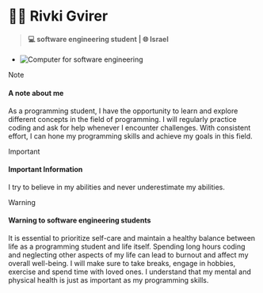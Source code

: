# 🙇‍♀️ Rivki Gvirer
 > #### 💻 **software engineering student  |  🌐 Israel**
- ![Computer for software engineering](https://images.unsplash.com/photo-1618335829737-2228915674e0?w=500&auto=format&fit=crop&q=60&ixlib=rb-4.0.3&ixid=M3wxMjA3fDB8MHxzZWFyY2h8NHx8c29mdHdhcmUlMjBlbmdpbmVlcmluZ3xlbnwwfHwwfHx8MA%3D%3D)
  
> [!NOTE]
>#### A note about me
> As a programming student, I have the opportunity to learn and explore different concepts in the field of programming. I will regularly practice coding and ask for help whenever I encounter challenges. With consistent effort, I can hone my programming skills and achieve my goals in this field.

> [!IMPORTANT]
>#### Important Information
> I try to believe in my abilities and never underestimate my abilities.

> [!WARNING]
>#### Warning to software engineering students
> It is essential to prioritize self-care and maintain a healthy balance between life as a programming student and life itself. Spending long hours coding and neglecting other aspects of my life can lead to burnout and affect my overall well-being. I will make sure to take breaks, engage in hobbies, exercise and spend time with loved ones. I understand that my mental and physical health is just as important as my programming skills.
>
> 
<!---
RGvirer/RGvirer is a ✨ special ✨ repository because its `README.md` (this file) appears on your GitHub profile.
You can click the Preview link to take a look at your changes.
--->
